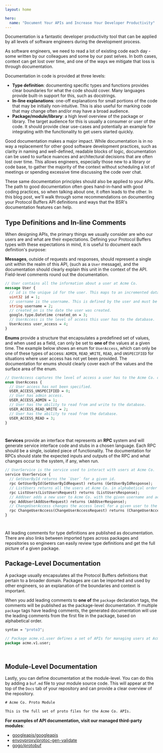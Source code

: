 ```yaml
---
layout: home

hero:
  name: "Document Your APIs and Increase Your Developer Productivity"
---
```


Documentation is a fantastic developer productivity tool that can be applied by all levels of software engineers during the development process.

As software engineers, we need to read a lot of existing code each day - some written by our colleagues and some by our past selves. In both cases, context can get lost over time, and one of the ways we mitigate that loss is through documentation.

Documentation in code is provided at three levels:

- **Type definition**: documenting specific types and functions provides clear boundaries for what the code should cover. Many languages provide built-in support for this, such as docstrings.
- **In-line explanations**: one-off explanations for small portions of the code that may be initially non-intuitive. This is also useful for marking code that may change often and/or may have a broad audience.
- **Package/module/library**: a high level overview of the package or library. The target audience for this is usually a consumer or user of the code. It should provide clear use-cases and potentially an example for integrating with the functionality to get users started quickly.

Good documentation makes a major impact. While documentation is in no way a replacement for other good software development practices, such as clarity in naming and well-defined, readable blocks of logic, documentation can be used to surface nuances and architectural decisions that are often lost over time. This allows engineers, especially those new to a library or code base, to gather the majority of the context without scheduling a lot of meetings or spending excessive time discussing the code over chat.

These same documentation principles should also be applied to your APIs. The path to good documentation often goes hand-in-hand with good coding practices, so when talking about one, it often leads to the other. In this blog post, we'll walk through some recommendations on documenting your Protocol Buffers API definitions and ways that the BSR's documentation features can help.

## Type Definitions and In-line Comments

When designing APIs, the primary things we usually consider are who our users are and what are their expectations. Defining your Protocol Buffers types with these expectations in mind, it is useful to document each definition's purpose:

**Messages**, outside of requests and responses, should represent a single unit within the realm of this API, (such as a `User` message), and the documentation should clearly explain this unit in the context of the API. Field-level comments round out the documentation.

```protobuf
// User contains all the information about a user at Acme Co.
message User {
  // id is the unique id for the user. This maps to an incremented database key.
  uint32 id = 1;
  // username is the username. This is defined by the user and must be a unique string.
  string username = 2;
  // created_on is the date the user was created.
  google.type.Datetime created_on = 3;
  // UserAccess is the level of access this user has to the database.
  UserAccess user_access = 4;
}
```

**Enums** provide a structure that encapsulates a predefined set of values, and when used as a field, can only be set to **one of** the values at a given time. The example below shows an enum for `UserAccess`, which can only be one of these types of access: `ADMIN`, `READ_WRITE`, `READ`, and `UNSPECIFIED` for situations where user access has not yet been provided. The documentation for enums should clearly cover each of the values and the surface area of the enum.

```protobuf
// UserAccess captures the level of access a user has to the Acme Co. database.
enum UserAccess {
  // User access has not been specified.
  USER_ACCESS_UNSPECIFIED = 0;
  // User has admin access.
  USER_ACCESS_ADMIN = 1;
  // User has the ability to read from and write to the database.
  USER_ACCESS_READ_WRITE = 2;
  // User has the ability to read from the database.
  USER_ACCESS_READ = 3;
}
```

`‍   `

**Services** provide an interface that represents an **RPC** system and will generate service interface code and stubs in a chosen language. Each RPC should be a single, isolated piece of functionality. The documentation for RPCs should state the expected inputs and outputs of the RPC and what changes occur to the system, if any, when run.

```protobuf
// UserService is the service used to interact with users at Acme Co.
service UserService {
  // GetUserById returns the `User` for a given id.
  rpc GetUserById(GetUserByIdRequest) returns (GetUserByIdResponse);
  // ListUsers returns all the users at Acme Co. in alphabetical order based on username.
  rpc ListUsers(ListUsersRequest) returns (ListUsersResponse);
  // AddUser adds a new user to Acme Co. with the given username and access level.
  rpc AddUser(AddUserRequest) returns (AddUserResponse);
  // ChangeUserAccess changes the access level for a given user to the given access level.
  rpc ChangeUserAccess(ChangeUserAccessRequest) returns (ChangeUserAccessResponse);
}
```

`‍   `

All leading comments for type definitions are published as documentation. There are also links between imported types across packages and repositories so engineers can easily review type definitions and get the full picture of a given package.

## Package-Level Documentation

A package usually encapsulates all the Protocol Buffers definitions that pertain to a broader domain. Packages are can be imported and used by other engineers, so an explanation of the boundaries and context is important.

When you add leading comments to **one of** the `package` declaration tags, the comments will be published as the package-level documentation. If multiple `package` tags have leading comments, the generated documentation will use the leading comments from the first file in the package, based on alphabetical order.

```protobuf
syntax = "proto3";

// Package acme.v1.user defines a set of APIs for managing users at Acme Co.
package acme.v1.user;
```

`‍   `

## Module-Level Documentation

Lastly, you can define documentation at the module-level. You can do this by adding a `buf.md` file to your module source code. This will appear at the top of the `Docs` tab of your repository and can provide a clear overview of the repository.

```protobuf
# Acme Co. Proto Module

This is the full set of proto files for the Acme Co. APIs.
```

**For examples of API documentation, visit our managed third-party modules**:

- [googleapis/googleapis](https://buf.build/googleapis/googleapis)
- [envoyproxy/protoc-gen-validate](https://buf.build/envoyproxy/protoc-gen-validate)
- [gogo/protobuf](https://buf.build/gogo/protobuf)

‍
